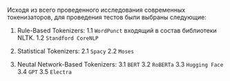 Исходя из всего проведенного исследования современных токенизаторов, для проведения тестов были выбраны следующие:
1. Rule-Based Tokenizers:
	1.1 `WordPunct` входящий в состав библиотеки NLTK.
	1.2 `Standford CoreNLP` 

2. Statistical Tokenizers:
	2.1 `Spacy` 
	2.2 `Moses`

3. Neutal Network-Based Tokenizers:
	3.1 `BERT`
	3.2 `RoBERTa`
	3.3 `Hugging Face`
	3.4 `GPT`
	3.5 `Electra`